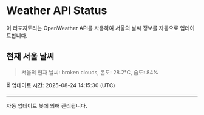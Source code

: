 
# Weather API Status

이 리포지토리는 OpenWeather API를 사용하여 서울의 날씨 정보를 자동으로 업데이트합니다.

## 현재 서울 날씨
> 서울의 현재 날씨: broken clouds, 온도: 28.2°C, 습도: 84%

⏳ 업데이트 시간: 2025-08-24 14:15:30 (UTC)

---
자동 업데이트 봇에 의해 관리됩니다.

